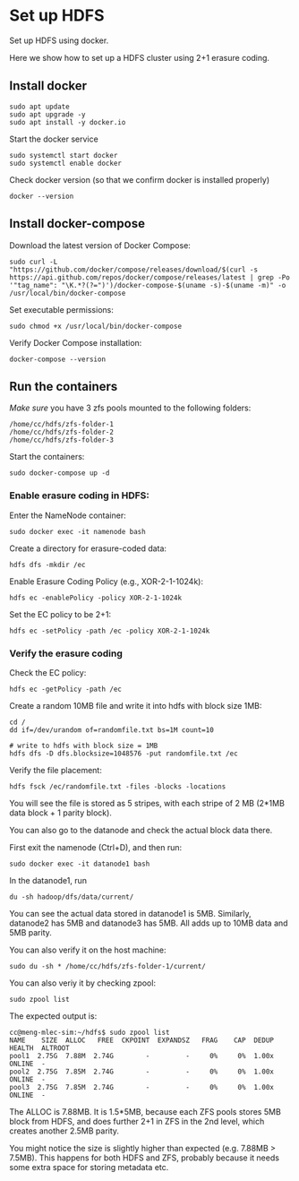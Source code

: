 # Set up HDFS

Set up HDFS using docker.

Here we show how to set up a HDFS cluster using 2+1 erasure coding.

## Install docker

```
sudo apt update
sudo apt upgrade -y
sudo apt install -y docker.io
```

Start the docker service

```
sudo systemctl start docker
sudo systemctl enable docker
```

Check docker version (so that we confirm docker is installed properly)
```
docker --version
```

## Install docker-compose

Download the latest version of Docker Compose:

```
sudo curl -L "https://github.com/docker/compose/releases/download/$(curl -s https://api.github.com/repos/docker/compose/releases/latest | grep -Po '"tag_name": "\K.*?(?=")')/docker-compose-$(uname -s)-$(uname -m)" -o /usr/local/bin/docker-compose
```

Set executable permissions:

```
sudo chmod +x /usr/local/bin/docker-compose
```

Verify Docker Compose installation:
```
docker-compose --version
```

## Run the containers

*Make sure* you have 3 zfs pools mounted to the following folders:
```
/home/cc/hdfs/zfs-folder-1
/home/cc/hdfs/zfs-folder-2
/home/cc/hdfs/zfs-folder-3
```

Start the containers:
```
sudo docker-compose up -d
```

### Enable erasure coding in HDFS:

Enter the NameNode container:
```
sudo docker exec -it namenode bash
```

Create a directory for erasure-coded data:
```
hdfs dfs -mkdir /ec
```

Enable Erasure Coding Policy (e.g., XOR-2-1-1024k):
```
hdfs ec -enablePolicy -policy XOR-2-1-1024k
```

Set the EC policy to be 2+1:
```
hdfs ec -setPolicy -path /ec -policy XOR-2-1-1024k
```

### Verify the erasure coding
Check the EC policy:
```
hdfs ec -getPolicy -path /ec
```

Create a random 10MB file and write it into hdfs with block size 1MB:
```
cd /
dd if=/dev/urandom of=randomfile.txt bs=1M count=10

# write to hdfs with block size = 1MB
hdfs dfs -D dfs.blocksize=1048576 -put randomfile.txt /ec
```

Verify the file placement:
```
hdfs fsck /ec/randomfile.txt -files -blocks -locations
```

You will see the file is stored as 5 stripes, with each stripe of 2 MB (2*1MB data block + 1 parity block).

You can also go to the datanode and check the actual block data there.

First exit the namenode (Ctrl+D), and then run:
```
sudo docker exec -it datanode1 bash
```

In the datanode1, run
```
du -sh hadoop/dfs/data/current/
```

You can see the actual data stored in datanode1 is 5MB. Similarly, datanode2 has 5MB and datanode3 has 5MB. All adds up to 10MB data and 5MB parity.

You can also verify it on the host machine:
```
sudo du -sh * /home/cc/hdfs/zfs-folder-1/current/
```

You can also veriy it by checking zpool:

```
sudo zpool list
```

The expected output is:

```
cc@meng-mlec-sim:~/hdfs$ sudo zpool list
NAME    SIZE  ALLOC   FREE  CKPOINT  EXPANDSZ   FRAG    CAP  DEDUP    HEALTH  ALTROOT
pool1  2.75G  7.88M  2.74G        -         -     0%     0%  1.00x    ONLINE  -
pool2  2.75G  7.85M  2.74G        -         -     0%     0%  1.00x    ONLINE  -
pool3  2.75G  7.85M  2.74G        -         -     0%     0%  1.00x    ONLINE  -
```

The ALLOC is 7.88MB. It is 1.5*5MB, because each ZFS pools stores 5MB block from HDFS, and does further 2+1 in ZFS in the 2nd level, which creates another 2.5MB parity.

You might notice the size is slightly higher than expected (e.g. 7.88MB > 7.5MB). This happens for both HDFS and ZFS, probably because
it needs some extra space for storing metadata etc.